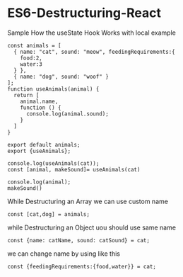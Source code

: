 # ES6-Destructuring-React

Sample How the useState Hook Works with local example
```
const animals = [
  { name: "cat", sound: "meow", feedingRequirements:{
    food:2,
    water:3
  } },
  { name: "dog", sound: "woof" }
];
function useAnimals(animal) {
  return [
    animal.name,
    function () {
      console.log(animal.sound);
    }
  ]
}

export default animals;
export {useAnimals};
```
```
console.log(useAnimals(cat));
const [animal, makeSound]= useAnimals(cat)

console.log(animal);
makeSound()
```
While Destructuring an Array we can use custom name
```
const [cat,dog] = animals;
```

while Destructuring an Object uou should use same name 
```
const {name: catName, sound: catSound} = cat;
```

we can change name by using like this
```
const {feedingRequirements:{food,water}} = cat;
```
